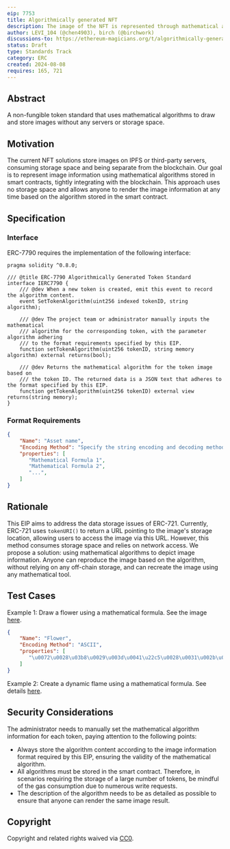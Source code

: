 ```yaml
---
eip: 7753
title: Algorithmically generated NFT
description: The image of the NFT is represented through mathematical algorithms.
author: LEVI_104 (@chen4903), birch (@birchwork)
discussions-to: https://ethereum-magicians.org/t/algorithmically-generated-nft/20761
status: Draft
type: Standards Track
category: ERC
created: 2024-08-08
requires: 165, 721
---
```


## Abstract

A non-fungible token standard that uses mathematical algorithms to draw and store images without any servers or storage space.

## Motivation

The current NFT solutions store images on IPFS or third-party servers, consuming storage space and being separate from the blockchain. Our goal is to represent image information using mathematical algorithms stored in smart contracts, tightly integrating with the blockchain. This approach uses no storage space and allows anyone to render the image information at any time based on the algorithm stored in the smart contract.

## Specification

### Interface

ERC-7790 requires the implementation of the following interface:
```solidity
pragma solidity ^0.8.0;

/// @title ERC-7790 Algorithmically Generated Token Standard
interface IERC7790 {
    /// @dev When a new token is created, emit this event to record the algorithm content.
    event SetTokenAlgorithm(uint256 indexed tokenID, string algorithm);

    /// @dev The project team or administrator manually inputs the mathematical 
    /// algorithm for the corresponding token, with the parameter algorithm adhering 
    /// to the format requirements specified by this EIP.
    function setTokenAlgorithm(uint256 tokenID, string memory algorithm) external returns(bool);  
    
    /// @dev Returns the mathematical algorithm for the token image based on
    /// the token ID. The returned data is a JSON text that adheres to the format specified by this EIP.
    function getTokenAlgorithm(uint256 tokenID) external view returns(string memory);
}
```
### Format Requirements

```json
{
    "Name": "Asset name",
    "Encoding Method": "Specify the string encoding and decoding method for storing the algorithm",
    "properties": [
       "Mathematical Formula 1",
       "Mathematical Formula 2",
       "...", 
    ]
}
```

## Rationale

This EIP aims to address the data storage issues of ERC-721. Currently, ERC-721 uses `tokenURI()` to return a URL pointing to the image's storage location, allowing users to access the image via this URL. However, this method consumes storage space and relies on network access. We propose a solution: using mathematical algorithms to depict image information. Anyone can reproduce the image based on the algorithm, without relying on any off-chain storage, and can recreate the image using any mathematical tool.

## Test Cases

Example 1: Draw a flower using a mathematical formula. See the image [here](https://www.desmos.com/calculator/psn8imadh6?lang=en).
```json
{
    "Name": "Flower",
    "Encoding Method": "ASCII",
    "properties": [
       "\u0072\u0028\u03b8\u0029\u003d\u0041\u22c5\u0028\u0031\u002b\u0073\u0069\u006e\u0028\u0035\u03b8\u0029\u0029\u002c\u0020\u0030\u003c\u003d\u03b8\u003c\u003d\u0032\u03c0",
    ]
}
```

Example 2: Create a dynamic flame using a mathematical formula. See details [here](https://www.desmos.com/calculator/vvgkvwzvkq?lang=en).

## Security Considerations

The administrator needs to manually set the mathematical algorithm information for each token, paying attention to the following points:

- Always store the algorithm content according to the image information format required by this EIP, ensuring the validity of the mathematical algorithm.
- All algorithms must be stored in the smart contract. Therefore, in scenarios requiring the storage of a large number of tokens, be mindful of the gas consumption due to numerous write requests.
- The description of the algorithm needs to be as detailed as possible to ensure that anyone can render the same image result.

## Copyright

Copyright and related rights waived via [CC0](../LICENSE.md).
